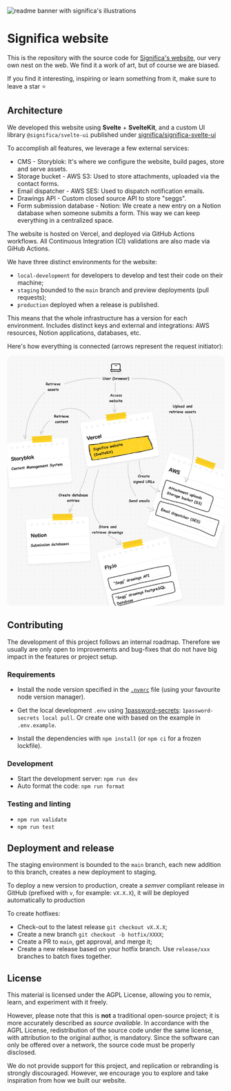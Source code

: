 ![readme banner with significa's illustrations](./docs/banner.png)

# Significa website

This is the repository with the source code for [Significa's website](https://significa.co/),
our very own nest on the web. We find it a work of art, but of course we are biased.

If you find it interesting, inspiring or learn something from it, make sure to leave a star ⭐️

## Architecture

We developed this website using **Svelte** + **SvelteKit**, and a custom UI library
`@significa/svelte-ui` published under
[significa/significa-svelte-ui](https://github.com/significa/significa-svelte-ui)

To accomplish all features, we leverage a few external services:

- CMS - Storyblok: It's where we configure the website, build pages, store and serve assets.
- Storage bucket - AWS S3: Used to store attachments, uploaded via the contact forms.
- Email dispatcher - AWS SES: Used to dispatch notification emails.
- Drawings API - Custom closed source API to store "seggs".
- Form submission database - Notion: We create a new entry on a Notion database when someone
  submits a form. This way we can keep everything in a centralized space.

The website is hosted on Vercel, and deployed via GitHub Actions workflows.
All Continuous Integration (CI) validations are also made via GiHub Actions.

We have three distinct environments for the website:

- `local-development` for developers to develop and test their code on their machine;
- `staging` bounded to the `main` branch and preview deployments (pull requests);
- `production` deployed when a release is published.

This means that the whole infrastructure has a version for each environment.
Includes distinct keys and external and integrations: AWS resources, Notion applications,
databases, etc.

Here's how everything is connected (arrows represent the request initiator):

<!-- Source: https://www.figma.com/design/FGnb9qYhXJo8w0tuHPveVF/Significa-Site-%E2%80%93-Design?node-id=4280-23782&p=f&t=ZAotyfyhPfWLmRnn-0 -->

![infrastructure diagram](./docs/architecture-diagram.jpg)

## Contributing

The development of this project follows an internal roadmap. Therefore we usually are only open to
improvements and bug-fixes that do not have big impact in the features or project setup.

### Requirements

- Install the node version specified in the [`.nvmrc`](./.nvmrc) file
  (using your favourite node version manager).

- Get the local development `.env` using
  [1password-secrets](https://github.com/significa/1password-secrets/):
  `1password-secrets local pull`.
  Or create one with based on the example in `.env.example`.

- Install the dependencies with `npm install` (or `npm ci` for a frozen lockfile).

### Development

- Start the development server: `npm run dev`
- Auto format the code: `npm run format`

### Testing and linting

- `npm run validate`
- `npm run test`

## Deployment and release

The staging environment is bounded to the `main` branch, each new addition to this branch,
creates a new deployment to staging.

To deploy a new version to production, create a _semver_ compliant release in GitHub
(prefixed with `v`, for example: `vX.X.X`), it will be deployed automatically to production

To create hotfixes:

- Check-out to the latest release `git checkout vX.X.X`;
- Create a new branch `git checkout -b hotfix/XXXX`;
- Create a PR to `main`, get approval, and merge it;
- Create a new release based on your hotfix branch.
  Use `release/xxx` branches to batch fixes together.

## License

This material is licensed under the AGPL License, allowing you to remix, learn, and experiment with
it freely.

However, please note that this is **not** a traditional open-source project; it is more accurately
described as _source available_. In accordance with the AGPL License, redistribution of the source
code under the same license, with attribution to the original author, is mandatory.
Since the software can only be offered over a network, the source code must be properly disclosed.

We do not provide support for this project, and replication or rebranding is strongly discouraged.
However, we encourage you to explore and take inspiration from how we built our website.
